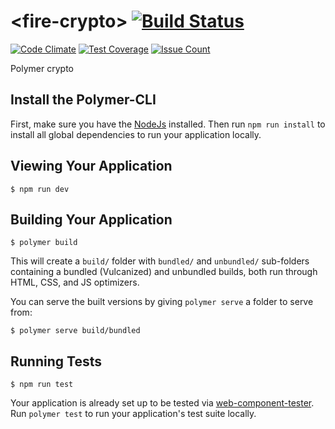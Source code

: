 # \<fire-crypto\> [![Build Status](https://travis-ci.org/FiveElements/fire-crypto.svg?branch=master)](https://travis-ci.org/FiveElements/fire-crypto) 
[![Code Climate](https://codeclimate.com/github/FiveElements/fire-crypto/badges/gpa.svg)](https://codeclimate.com/github/FiveElements/fire-crypto)
[![Test Coverage](https://codeclimate.com/github/FiveElements/fire-crypto/badges/coverage.svg)](https://codeclimate.com/github/FiveElements/fire-crypto/coverage)
[![Issue Count](https://codeclimate.com/github/FiveElements/fire-crypto/badges/issue_count.svg)](https://codeclimate.com/github/FiveElements/fire-crypto)

Polymer crypto 

## Install the Polymer-CLI

First, make sure you have the [NodeJs](https://nodejs.org/en/) installed. Then run `npm run install` to install all global dependencies to run your application locally.

## Viewing Your Application

```
$ npm run dev
```

## Building Your Application

```
$ polymer build
```

This will create a `build/` folder with `bundled/` and `unbundled/` sub-folders
containing a bundled (Vulcanized) and unbundled builds, both run through HTML,
CSS, and JS optimizers.

You can serve the built versions by giving `polymer serve` a folder to serve
from:

```
$ polymer serve build/bundled
```

## Running Tests

```
$ npm run test
```

Your application is already set up to be tested via [web-component-tester](https://github.com/Polymer/web-component-tester). Run `polymer test` to run your application's test suite locally.
